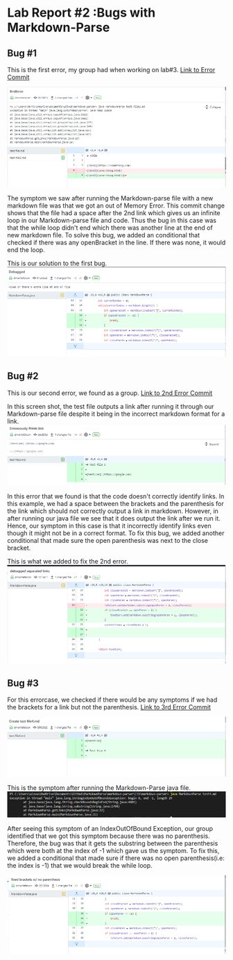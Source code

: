 # Lab Report #2 :Bugs with Markdown-Parse #


## Bug #1 ##

This is the first error, my group had when working on lab#3. 
[Link to Error Commit](https://github.com/dmontefalcon/markdown-parser/commit/3575612d2b76784629c1ba44f4459d7c183d45c8) 

![Screenshot](/screenshots/2nderror.png)

The symptom we saw after running the Markdown-parse file with a new markdown file was that we got an out of Memory Error. This commit change shows that the file had a space after the 2nd link which gives us an infinite loop in our Markdown-parse file and code. Thus the bug in this case was that the while loop didn't end which there was another line at the end of new markdown file. To solve this bug, we added an conditional that checked if there was any openBracket in the line. If there was none, it would end the loop.

This is our solution to the first bug.
![Screenshot](/screenshots/2ndsol.png)

## Bug #2 ##

This is our second error, we found as a group. [Link to 2nd Error Commit](https://github.com/dmontefalcon/markdown-parser/commit/ebc853d4ad03143444821d342b8920506932a8c8)

In this screen shot, the test file outputs a link after running it through our Markdown-parse file despite it being in the incorrect markdown format for a link.
![Screenshot](/screenshots/1sterror.png)

In this error that we found is that the code doesn't correctly identify links. In this example, we had a space between the brackets and the parenthesis for the link which should not correctly output a link in markdown. However, in after running our java file we see that it does output the link after we run it. Hence, our symptom in this case is that it incorrectly identify links even though it might not be in a correct format. To fix this bug, we added another conditional that made sure the open parenthesis was next to the close bracket.

This is what we added to fix the 2nd error.
![Screenshot](/screenshots/1stsol.png)


## Bug #3 ##
For this errorcase, we checked if there would be any symptoms if we had the brackets for a link but not the parenthesis. [Link to 3rd Error Commit](https://github.com/dmontefalcon/markdown-parser/commit/896c5d2ea2a55952a644e14731fbf4dd98dcda3d) 

![Screenshot](/screenshots/3rderror.png)

This is the symptom after running the Markdown-Parse java file.
![Screenshot](/screenshots/3rderrorsymptom.png)

After seeing this symptom of an IndexOutOfBound Exception, our group identified that we got this symptom because there was no parenthesis. Therefore, the bug was that it gets the substring between the parenthesis which were both at the index of -1 which gave us the symptom. To fix this, we added a conditional that made sure if there was no open parenthesis(i.e: the index is -1) that we would break the while loop.

![Screenshot](/screenshots/3rdsol.png)



